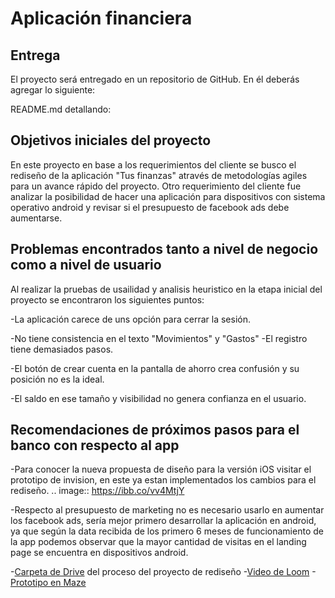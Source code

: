 # Aplicación financiera

## Entrega

El proyecto será entregado en un repositorio de GitHub. En él deberás agregar
lo siguiente:

README.md  detallando:

## Objetivos iniciales del proyecto
En este proyecto en base a los requerimientos del cliente se busco el rediseño de la aplicación "Tus finanzas" através de metodologías agiles para un avance rápido del proyecto.
Otro requerimiento del cliente fue analizar la posibilidad de hacer una aplicación para dispositivos con sistema operativo android y revisar si el presupuesto de facebook ads debe aumentarse. 

## Problemas encontrados tanto a nivel de negocio como a nivel de usuario
Al realizar la pruebas de usailidad y analisis heuristico en la etapa inicial del proyecto se encontraron los siguientes puntos:

-La aplicación carece de uns opción para cerrar la sesión.

-No tiene consistencia en el texto "Movimientos" y "Gastos"
-El registro tiene demasiados pasos.

-El botón de crear cuenta en la pantalla de ahorro crea confusión y su posición no es la ideal.

-El saldo en ese tamaño y visibilidad no genera confianza en el usuario.


## Recomendaciones de próximos pasos para el banco con respecto al app
-Para conocer la nueva propuesta de diseño para la versión iOS visitar el prototipo de invision, en este ya estan implementados los cambios para el rediseño.
.. image:: https://ibb.co/vv4MtjY


-Respecto al presupuesto de marketing no es necesario usarlo en aumentar los facebook ads, sería mejor primero desarrollar la aplicación en android, ya que según la data recibida de los primero 6 meses de funcionamiento de la app podemos observar que la mayor cantidad de visitas en el landing page se encuentra en dispositivos android.

-[Carpeta de Drive](https://drive.google.com/open?id=1RgooyEFe2Zl-Zoz0G6NKRy_qkYnodF0R) del proceso del proyecto de rediseño
-[Video de Loom]()
-[Prototipo en Maze]()

